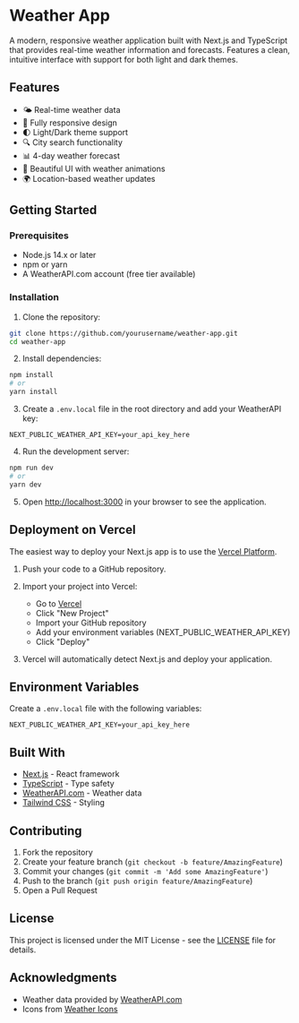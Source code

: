 # Weather App

A modern, responsive weather application built with Next.js and TypeScript that provides real-time weather information and forecasts. Features a clean, intuitive interface with support for both light and dark themes.

## Features

- 🌤️ Real-time weather data
- 📱 Fully responsive design
- 🌓 Light/Dark theme support
- 🔍 City search functionality
- 📊 4-day weather forecast
- 🎨 Beautiful UI with weather animations
- 🌍 Location-based weather updates

## Getting Started

### Prerequisites

- Node.js 14.x or later
- npm or yarn
- A WeatherAPI.com account (free tier available)

### Installation

1. Clone the repository:
```bash
git clone https://github.com/yourusername/weather-app.git
cd weather-app
```

2. Install dependencies:
```bash
npm install
# or
yarn install
```

3. Create a `.env.local` file in the root directory and add your WeatherAPI key:
```env
NEXT_PUBLIC_WEATHER_API_KEY=your_api_key_here
```

4. Run the development server:
```bash
npm run dev
# or
yarn dev
```

5. Open [http://localhost:3000](http://localhost:3000) in your browser to see the application.

## Deployment on Vercel

The easiest way to deploy your Next.js app is to use the [Vercel Platform](https://vercel.com/new?utm_medium=default-template&filter=next.js&utm_source=create-next-app&utm_campaign=create-next-app-readme).

1. Push your code to a GitHub repository.

2. Import your project into Vercel:
   - Go to [Vercel](https://vercel.com)
   - Click "New Project"
   - Import your GitHub repository
   - Add your environment variables (NEXT_PUBLIC_WEATHER_API_KEY)
   - Click "Deploy"

3. Vercel will automatically detect Next.js and deploy your application.

## Environment Variables

Create a `.env.local` file with the following variables:

```env
NEXT_PUBLIC_WEATHER_API_KEY=your_api_key_here
```

## Built With

- [Next.js](https://nextjs.org/) - React framework
- [TypeScript](https://www.typescriptlang.org/) - Type safety
- [WeatherAPI.com](https://www.weatherapi.com/) - Weather data
- [Tailwind CSS](https://tailwindcss.com/) - Styling

## Contributing

1. Fork the repository
2. Create your feature branch (`git checkout -b feature/AmazingFeature`)
3. Commit your changes (`git commit -m 'Add some AmazingFeature'`)
4. Push to the branch (`git push origin feature/AmazingFeature`)
5. Open a Pull Request

## License

This project is licensed under the MIT License - see the [LICENSE](LICENSE) file for details.

## Acknowledgments

- Weather data provided by [WeatherAPI.com](https://www.weatherapi.com/)
- Icons from [Weather Icons](https://github.com/erikflowers/weather-icons)